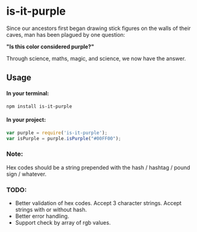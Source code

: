 is-it-purple
============

Since our ancestors first began drawing stick figures on the walls of their caves, man has been plagued by one question:

**"Is this color considered purple?"**

Through science, maths, magic, and science, we now have the answer.

Usage
-----
#### In your terminal:

`npm install is-it-purple`

#### In your project:

```javascript
var purple = require('is-it-purple');
var isPurple = purple.isPurple("#00FF00");
```

### Note:
Hex codes should be a string prepended with the hash / hashtag / pound sign / whatever.

### TODO:
- Better validation of hex codes. Accept 3 character strings. Accept strings with or without hash.
- Better error handling.
- Support check by array of rgb values.
